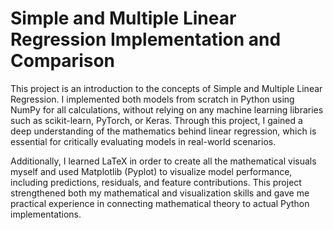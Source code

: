<h1>Simple and Multiple Linear Regression Implementation and Comparison</h1>
<p>This project is an introduction to the concepts of Simple and Multiple Linear Regression. I implemented both models from scratch in Python using NumPy for all calculations, without relying on any machine learning libraries such as scikit-learn, PyTorch, or Keras. Through this project, I gained a deep understanding of the mathematics behind linear regression, which is essential for critically evaluating models in real-world scenarios.</p>

<p>Additionally, I learned LaTeX in order to create all the mathematical visuals myself and used Matplotlib (Pyplot) to visualize model performance, including predictions, residuals, and feature contributions. This project strengthened both my mathematical and visualization skills and gave me practical experience in connecting mathematical theory to actual Python implementations.</p>
